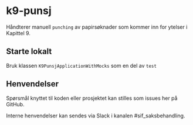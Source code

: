 # k9-punsj

Håndterer manuell `punching` av papirsøknader som kommer inn for ytelser i Kapittel 9.

## Starte lokalt
Bruk klassen `K9PunsjApplicationWithMocks` som en del av `test`

## Henvendelser
 Spørsmål knyttet til koden eller prosjektet kan stilles som issues her på GitHub.
 
 Interne henvendelser kan sendes via Slack i kanalen #sif_saksbehandling.
